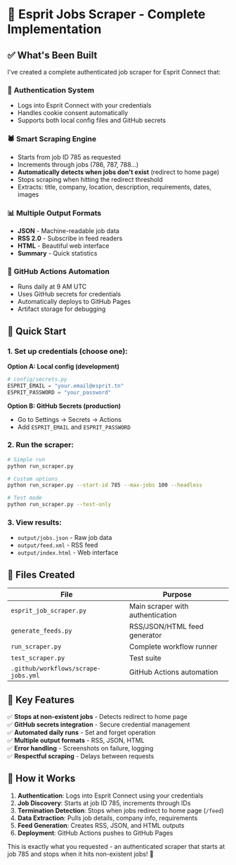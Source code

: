 # 🎉 Esprit Jobs Scraper - Complete Implementation

## ✅ What's Been Built

I've created a complete authenticated job scraper for Esprit Connect that:

### 🔐 **Authentication System**
- Logs into Esprit Connect with your credentials
- Handles cookie consent automatically
- Supports both local config files and GitHub secrets

### 🕷️ **Smart Scraping Engine**
- Starts from job ID 785 as requested
- Increments through jobs (786, 787, 788...)
- **Automatically detects when jobs don't exist** (redirect to home page)
- Stops scraping when hitting the redirect threshold
- Extracts: title, company, location, description, requirements, dates, images

### 📊 **Multiple Output Formats**
- **JSON** - Machine-readable job data
- **RSS 2.0** - Subscribe in feed readers  
- **HTML** - Beautiful web interface
- **Summary** - Quick statistics

### 🤖 **GitHub Actions Automation**
- Runs daily at 9 AM UTC
- Uses GitHub secrets for credentials
- Automatically deploys to GitHub Pages
- Artifact storage for debugging

## 🚀 Quick Start

### 1. Set up credentials (choose one):

**Option A: Local config (development)**
```python
# config/secrets.py
ESPRIT_EMAIL = "your.email@esprit.tn"
ESPRIT_PASSWORD = "your_password"
```

**Option B: GitHub Secrets (production)**
- Go to Settings → Secrets → Actions
- Add `ESPRIT_EMAIL` and `ESPRIT_PASSWORD`

### 2. Run the scraper:
```bash
# Simple run
python run_scraper.py

# Custom options
python run_scraper.py --start-id 785 --max-jobs 100 --headless

# Test mode
python run_scraper.py --test-only
```

### 3. View results:
- `output/jobs.json` - Raw job data
- `output/feed.xml` - RSS feed
- `output/index.html` - Web interface

## 📁 Files Created

| File                                | Purpose                          |
| ----------------------------------- | -------------------------------- |
| `esprit_job_scraper.py`             | Main scraper with authentication |
| `generate_feeds.py`                 | RSS/JSON/HTML feed generator     |
| `run_scraper.py`                    | Complete workflow runner         |
| `test_scraper.py`                   | Test suite                       |
| `.github/workflows/scrape-jobs.yml` | GitHub Actions automation        |

## 🎯 Key Features

✅ **Stops at non-existent jobs** - Detects redirect to home page  
✅ **GitHub secrets integration** - Secure credential management  
✅ **Automated daily runs** - Set and forget operation  
✅ **Multiple output formats** - RSS, JSON, HTML  
✅ **Error handling** - Screenshots on failure, logging  
✅ **Respectful scraping** - Delays between requests  

## 🔄 How it Works

1. **Authentication**: Logs into Esprit Connect using your credentials
2. **Job Discovery**: Starts at job ID 785, increments through IDs
3. **Termination Detection**: Stops when jobs redirect to home page (`/feed`)
4. **Data Extraction**: Pulls job details, company info, requirements
5. **Feed Generation**: Creates RSS, JSON, and HTML outputs
6. **Deployment**: GitHub Actions pushes to GitHub Pages

This is exactly what you requested - an authenticated scraper that starts at job 785 and stops when it hits non-existent jobs! 🎉